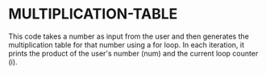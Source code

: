 # MULTIPLICATION-TABLE
This code takes a number as input from the user and then generates the multiplication table for that number using a for loop. In each iteration, it prints the product of the user's number (num) and the current loop counter (i).
